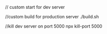 // custom start for dev server


//custom build for production server
./build.sh

//kill dev server on port 5000
npx kill-port 5000